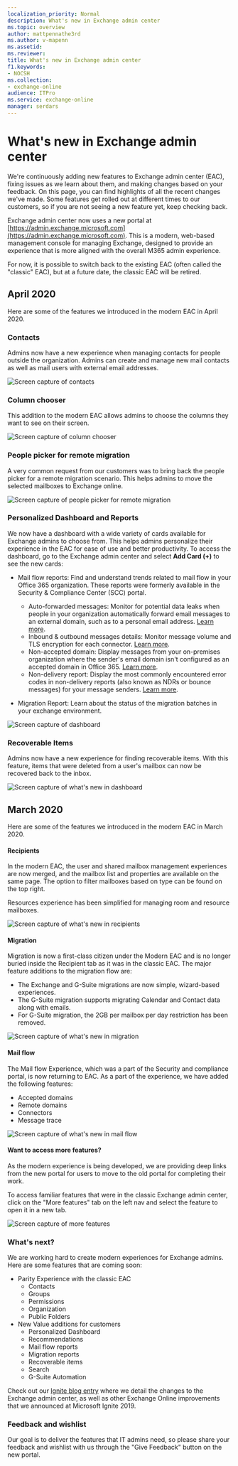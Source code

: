 ```yaml
---
localization_priority: Normal
description: What's new in Exchange admin center
ms.topic: overview
author: mattpennathe3rd
ms.author: v-mapenn
ms.assetid:
ms.reviewer: 
title: What's new in Exchange admin center
f1.keywords:
- NOCSH
ms.collection: 
- exchange-online
audience: ITPro
ms.service: exchange-online
manager: serdars
---
```


# What's new in Exchange admin center

We're continuously adding new features to Exchange admin center (EAC), fixing issues as we learn about them, and making changes based on your feedback. On this page, you can find highlights of all the recent changes we've made. Some features get rolled out at different times to our customers, so if you are not seeing a new feature yet, keep checking back.

Exchange admin center now uses a new portal at [https://admin.exchange.microsoft.com](https://admin.exchange.microsoft.com). This is a modern, web-based management console for managing Exchange, designed to provide an experience that is more aligned with the overall M365 admin experience.

For now, it is possible to switch back to the existing EAC (often called the "classic" EAC), but at a future date, the classic EAC will be retired.

## April 2020

Here are some of the features we introduced in the modern EAC in April 2020.

### Contacts

Admins now have a new experience when managing contacts for people outside the organization. Admins can create and manage new mail contacts as well as mail users with external email addresses.

![Screen capture of contacts](./media/whats-new-2020-04--1-contacts.png)

### Column chooser

This addition to the modern EAC allows admins to choose the columns they want to see on their screen.

![Screen capture of column chooser](./media/whats-new-2020-04--2-column-chooser.png)

### People picker for remote migration

A very common request from our customers was to bring back the people picker for a remote migration scenario. This helps admins to move the selected mailboxes to Exchange online.

![Screen capture of people picker for remote migration](./media/whats-new-2020-04--3-people-picker.png)

### Personalized Dashboard and Reports

We now have a dashboard with a wide variety of cards available for Exchange admins to choose from. This helps admins personalize their experience in the EAC for ease of use and better productivity. To access the dashboard, go to the Exchange admin center and select **Add Card (+)** to see the new cards:

- Mail flow reports: Find and understand trends related to mail flow in your Office 365 organization. These reports were formerly available in the Security & Compliance Center (SCC) portal.
  - Auto-forwarded messages: Monitor for potential data leaks when people in your organization automatically forward email messages to an external domain, such as to a personal email address. [Learn more](https://docs.microsoft.com/microsoft-365/security/office-365-security/mfi-auto-forwarded-messages-report).
  - Inbound & outbound messages details: Monitor message volume and TLS encryption for each connector. [Learn more](https://docs.microsoft.com/microsoft-365/security/office-365-security/mfi-outbound-and-inbound-mail-flow).
  - Non-accepted domain: Display messages from your on-premises organization where the sender's email domain isn't configured as an accepted domain in Office 365. [Learn more](https://docs.microsoft.com/office365/securitycompliance/mfi-non-accepted-domain-report).
  - Non-delivery report: Display the most commonly encountered error codes in non-delivery reports (also known as NDRs or bounce messages) for your message senders. [Learn more](https://docs.microsoft.com/office365/securitycompliance/mfi-non-delivery-report).

- Migration Report: Learn about the status of the migration batches in your exchange environment.

![Screen capture of dashboard](./media/whats-new-2020-04--4-dashboard.png)

### Recoverable Items

Admins now have a new experience for finding recoverable items. With this feature, items that were deleted from a user's mailbox can now be recovered back to the inbox.

![Screen capture of what's new in dashboard](./media/whats-new-2020-04--5-recoverable-items.png)

## March 2020

Here are some of the features we introduced in the modern EAC in March 2020.

#### Recipients

In the modern EAC, the user and shared mailbox management experiences are now merged, and the mailbox list and properties are available on the same page. The option to filter mailboxes based on type can be found on the top right.

Resources experience has been simplified for managing room and resource mailboxes.

![Screen capture of what's new in recipients](./media/whats-new-2020-03-recipients.png)

#### Migration

Migration is now a first-class citizen under the Modern EAC and is no longer buried inside the Recipient tab as it was in the classic EAC. The major feature additions to the migration flow are:

  - The Exchange and G-Suite migrations are now simple, wizard-based experiences.
  - The G-Suite migration supports migrating Calendar and Contact data along with emails.
  - For G-Suite migration, the 2GB per mailbox per day restriction has been removed.

![Screen capture of what's new in migration](./media/whats-new-2020-03-migration.png)

#### Mail flow  

The Mail flow Experience, which was a part of the Security and compliance portal, is now returning to EAC. As a part of the experience, we have added the following features:

  - Accepted domains
  - Remote domains
  - Connectors
  - Message trace

![Screen capture of what's new in mail flow](./media/whats-new-2020-03-mailflow.png)

#### Want to access more features?

As the modern experience is being developed, we are providing deep links from the new portal for users to move to the old portal for completing their work.

To access familiar features that were in the classic Exchange admin center, click on the "More features" tab on the left nav and select the feature to open it in a new tab.

![Screen capture of more features](./media/whats-new-2020-03-morefeatures.png)

### What's next?

We are working hard to create modern experiences for Exchange admins. Here are some features that are coming soon:

  - Parity Experience with the classic EAC
      - Contacts
      - Groups
      - Permissions
      - Organization
      - Public Folders
  - New Value additions for customers
      - Personalized Dashboard
      - Recommendations
      - Mail flow reports
      - Migration reports
      - Recoverable items
      - Search
      - G-Suite Automation

Check out our [Ignite blog entry](https://techcommunity.microsoft.com/t5/exchange-team-blog/exchange-admin-improvements-announced-at-microsoft-ignite-2019/ba-p/982121) where we detail the changes to the Exchange admin center, as well as other Exchange Online improvements that we announced at Microsoft Ignite 2019.

### Feedback and wishlist

Our goal is to deliver the features that IT admins need, so please share your feedback and wishlist with us through the "Give Feedback" button on the new portal.
